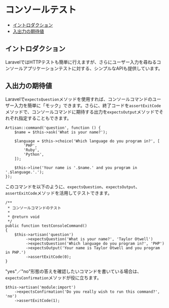 # コンソールテスト

- [イントロダクション](#introduction)
- [入出力の期待値](#expecting-input-and-output)

<a name="introduction"></a>
## イントロダクション

LaravelではHTTPテストも簡単に行えますが、さらにユーザー入力を尋ねるコンソールアプリケーションテストに対する、シンプルなAPIも提供しています。

<a name="expecting-input-and-output"></a>
## 入出力の期待値

Laravelで`expectsQuestion`メソッドを使用すれば、コンソールコマンドのユーザー入力を簡単に「モック」できます。さらに、終了コードを`assertExitCode`メソッドで、コンソールコマンドに期待する出力を`expectsOutput`メソッドでそれぞれ指定することもできます。

    Artisan::command('question', function () {
        $name = $this->ask('What is your name?');

        $language = $this->choice('Which language do you program in?', [
            'PHP',
            'Ruby',
            'Python',
        ]);

        $this->line('Your name is '.$name.' and you program in '.$language.'.');
    });

このコマンドを以下のように、`expectsQuestion`、`expectsOutput`、`assertExitCode`メソッドを活用してテストできます。

    /**
     * コンソールコマンドのテスト
     *
     * @return void
     */
    public function testConsoleCommand()
    {
        $this->artisan('question')
             ->expectsQuestion('What is your name?', 'Taylor Otwell')
             ->expectsQuestion('Which language do you program in?', 'PHP')
             ->expectsOutput('Your name is Taylor Otwell and you program in PHP.')
             ->assertExitCode(0);
    }

"yes"／"no"形態の答えを確認したいコマンドを書いている場合は、`expectsConfirmation`メソッドが役に立ちます。

    $this->artisan('module:import')
        ->expectsConfirmation('Do you really wish to run this command?', 'no')
        ->assertExitCode(1);
